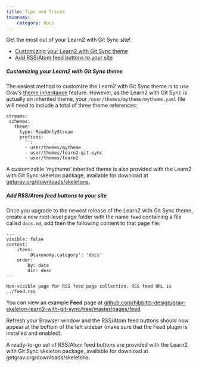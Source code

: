 ```yaml
---
title: Tips and Tricks
taxonomy:
    category: docs
---
```


Get the most out of your Learn2 with Git Sync site!

* [Customizing your Learn2 with Git Sync theme](#customizing-your-learn2-with-git-sync-theme)
* [Add RSS/Atom feed buttons to your site](#add-rssatom-feed-buttons-to-your-site)

##### Customizing your Learn2 with Git Sync theme

The easiest method to customize the Learn2 with Git Sync theme is to use Grav’s [theme inheritance](https://learn.getgrav.org/themes/customization#theme-inheritance) feature. However, as the Learn2 with Git Sync is actually an inherited theme, your `/user/themes/mytheme/mytheme.yaml` file will need to include a total of three theme references:

```
streams:
 schemes:
   theme:
     type: ReadOnlyStream
     prefixes:
       '':
       - user/themes/mytheme
       - user/themes/learn2-git-sync
       - user/themes/learn2
```

A customizable 'mytheme' inherited theme is also provided with the Learn2 with Git Sync skeleton package, available for download at [getgrav.org/downloads/skeletons](https://getgrav.org/downloads/skeletons).

##### Add RSS/Atom feed buttons to your site

Once you upgrade to the newest release of the Learn2 with Git Sync theme, create a new root-level page folder with the name `feed` containing a file called `docs.md`, add then the following content to that page file:

```
---
visible: false
content:
    items:
        '@taxonomy.category': 'docs'
    order:
        by: date
        dir: desc
---

Non-visible page for RSS feed page collection. RSS feed URL is ../feed.rss

```

You can view an example **Feed** page at [github.com/hibbitts-design/grav-skeleton-learn2-with-git-sync/tree/master/pages/feed](https://github.com/hibbitts-design/grav-skeleton-learn2-with-git-sync/tree/master/pages/feed)

Refresh your Browser window and the RSS/Atom feed buttons should now appear at the bottom of the left sidebar (make sure that the Feed plugin is installed and enabled).

A ready-to-go set of RSS/Atom feed buttons are provided with the Learn2 with Git Sync skeleton package, available for download at getgrav.org/downloads/skeletons.
